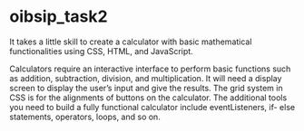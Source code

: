 # oibsip_task2

It takes a little skill to create a calculator with basic mathematical functionalities using CSS, HTML, and JavaScript. 

Calculators require an interactive interface to perform basic functions such as addition, subtraction, division, and multiplication. 
It will need a display screen to display the user’s input and give the results. 
The grid system in CSS is for the alignments of buttons on the calculator. The additional tools you need to build a fully functional calculator include eventListeners, if- else statements, operators, loops, and so on.
